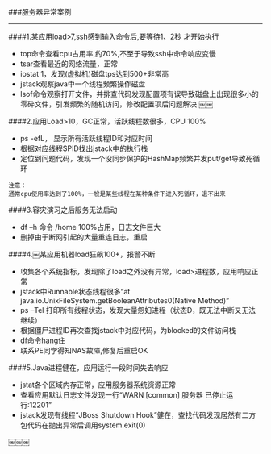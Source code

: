 ###服务器异常案例

---

####1.某应用load>7,ssh感到输入命令后,要等待1、2秒 才开始执行* top命令查看cpu占用率,约70%,不至于导致ssh中命令响应变慢* tsar查看最近的网络流量，正常* iostat 1，发现(虚拟机)磁盘tps达到500+非常高* jstack观察java中一个线程频繁操作磁盘* lsof命令观察打开文件，并排查代码发现配置项有误导致磁盘上出现很多小的零碎文件，引发频繁的随机访问，修改配置项后问题解决￼￼
####2.应用Load>10，GC正常，活跃线程数很多，CPU 100%* ps -efL， 显示所有活跃线程ID和对应时间* 根据对应线程SPID找出jstack中的执行栈* 定位到问题代码，发现一个没同步保护的HashMap频繁并发put/get导致死循环
```
注意：
通常cpu使用率达到了100%，一般是某些线程在某种条件下进入死循环，退不出来```####3.容灾演习之后服务无法启动* df –h 命令 /home 100%占用，日志文件巨大* 删掉由于断网引起的大量重连日志，重启
####4.￼某应用机器load狂飙100+，报警不断* 收集各个系统指标，发现除了load之外没有异常，load>进程数，应用响应正常* jstack中Runnable状态线程很多“atjava.io.UnixFileSystem.getBooleanAttributes0(Native Method)”* ps –Tel 打印所有线程状态，发现大量怨妇进程（状态D，既无法中断又无法继续）* 根据僵尸进程ID再次查找jstack中对应代码，为blocked的文件访问栈* df命令hang住* 联系PE同学得知NAS故障,修复后重启OK
####5.Java进程健在，应用运行一段时间失去响应* jstat各个区域内存正常，应用服务器系统资源正常* 查看应用默认日志文件发现一行“WARN [common] 服务器 已停止运行:12201”
* jstack发现有线程“JBoss Shutdown Hook”健在，查找代码发现居然有二方包代码在抛出异常后调用system.exit(0)￼￼￼